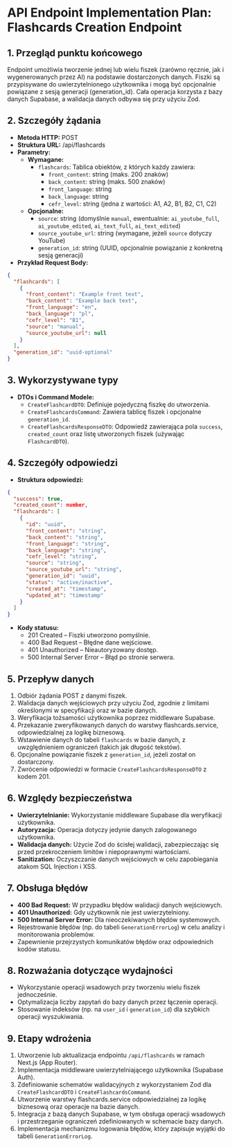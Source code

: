 # API Endpoint Implementation Plan: Flashcards Creation Endpoint

## 1. Przegląd punktu końcowego

Endpoint umożliwia tworzenie jednej lub wielu fiszek (zarówno ręcznie, jak i wygenerowanych przez AI) na podstawie dostarczonych danych. Fiszki są przypisywane do uwierzytelnionego użytkownika i mogą być opcjonalnie powiązane z sesją generacji (generation_id). Cała operacja korzysta z bazy danych Supabase, a walidacja danych odbywa się przy użyciu Zod.

## 2. Szczegóły żądania

- **Metoda HTTP:** POST
- **Struktura URL:** /api/flashcards
- **Parametry:**
  - **Wymagane:**
    - `flashcards`: Tablica obiektów, z których każdy zawiera:
      - `front_content`: string (maks. 200 znaków)
      - `back_content`: string (maks. 500 znaków)
      - `front_language`: string
      - `back_language`: string
      - `cefr_level`: string (jedna z wartości: A1, A2, B1, B2, C1, C2)
  - **Opcjonalne:**
    - `source`: string (domyślnie `manual`, ewentualnie: `ai_youtube_full`, `ai_youtube_edited`, `ai_text_full`, `ai_text_edited`)
    - `source_youtube_url`: string (wymagane, jeżeli `source` dotyczy YouTube)
    - `generation_id`: string (UUID, opcjonalnie powiązanie z konkretną sesją generacji)
- **Przykład Request Body:**

```json
{
  "flashcards": [
    {
      "front_content": "Example front text",
      "back_content": "Example back text",
      "front_language": "en",
      "back_language": "pl",
      "cefr_level": "B1",
      "source": "manual",
      "source_youtube_url": null
    }
  ],
  "generation_id": "uuid-optional"
}
```

## 3. Wykorzystywane typy

- **DTOs i Command Modele:**
  - `CreateFlashcardDTO`: Definiuje pojedyczną fiszkę do utworzenia.
  - `CreateFlashcardsCommand`: Zawiera tablicę fiszek i opcjonalne `generation_id`.
  - `CreateFlashcardsResponseDTO`: Odpowiedź zawierająca pola `success`, `created_count` oraz listę utworzonych fiszek (używając `FlashcardDTO`).

## 4. Szczegóły odpowiedzi

- **Struktura odpowiedzi:**

```json
{
  "success": true,
  "created_count": number,
  "flashcards": [
    {
      "id": "uuid",
      "front_content": "string",
      "back_content": "string",
      "front_language": "string",
      "back_language": "string",
      "cefr_level": "string",
      "source": "string",
      "source_youtube_url": "string",
      "generation_id": "uuid",
      "status": "active/inactive",
      "created_at": "timestamp",
      "updated_at": "timestamp"
    }
  ]
}
```

- **Kody statusu:**
  - 201 Created – Fiszki utworzono pomyślnie.
  - 400 Bad Request – Błędne dane wejściowe.
  - 401 Unauthorized – Nieautoryzowany dostęp.
  - 500 Internal Server Error – Błąd po stronie serwera.

## 5. Przepływ danych

1. Odbiór żądania POST z danymi fiszek.
2. Walidacja danych wejściowych przy użyciu Zod, zgodnie z limitami określonymi w specyfikacji oraz w bazie danych.
3. Weryfikacja tożsamości użytkownika poprzez middleware Supabase.
4. Przekazanie zweryfikowanych danych do warstwy flashcards.service, odpowiedzialnej za logikę biznesową.
5. Wstawienie danych do tabeli `flashcards` w bazie danych, z uwzględnieniem ograniczeń (takich jak długość tekstów).
6. Opcjonalne powiązanie fiszek z `generation_id`, jeżeli został on dostarczony.
7. Zwrócenie odpowiedzi w formacie `CreateFlashcardsResponseDTO` z kodem 201.

## 6. Względy bezpieczeństwa

- **Uwierzytelnianie:** Wykorzystanie middleware Supabase dla weryfikacji użytkownika.
- **Autoryzacja:** Operacja dotyczy jedynie danych zalogowanego użytkownika.
- **Walidacja danych:** Użycie Zod do ścisłej walidacji, zabezpieczając się przed przekroczeniem limitów i niepoprawnymi wartościami.
- **Sanitization:** Oczyszczanie danych wejściowych w celu zapobiegania atakom SQL Injection i XSS.

## 7. Obsługa błędów

- **400 Bad Request:** W przypadku błędów walidacji danych wejściowych.
- **401 Unauthorized:** Gdy użytkownik nie jest uwierzytelniony.
- **500 Internal Server Error:** Dla nieoczekiwanych błędów systemowych.
- Rejestrowanie błędów (np. do tabeli `GenerationErrorLog`) w celu analizy i monitorowania problemów.
- Zapewnienie przejrzystych komunikatów błędów oraz odpowiednich kodów statusu.

## 8. Rozważania dotyczące wydajności

- Wykorzystanie operacji wsadowych przy tworzeniu wielu fiszek jednocześnie.
- Optymalizacja liczby zapytań do bazy danych przez łączenie operacji.
- Stosowanie indeksów (np. na `user_id` i `generation_id`) dla szybkich operacji wyszukiwania.

## 9. Etapy wdrożenia

1. Utworzenie lub aktualizacja endpointu `/api/flashcards` w ramach Next.js (App Router).
2. Implementacja middleware uwierzytelniającego użytkownika (Supabase Auth).
3. Zdefiniowanie schematów walidacyjnych z wykorzystaniem Zod dla `CreateFlashcardDTO` i `CreateFlashcardsCommand`.
4. Utworzenie warstwy flashcards.service odpowiedzialnej za logikę biznesową oraz operacje na bazie danych.
5. Integracja z bazą danych Supabase, w tym obsługa operacji wsadowych i przestrzeganie ograniczeń zdefiniowanych w schemacie bazy danych.
6. Implementacja mechanizmu logowania błędów, który zapisuje wyjątki do tabeli `GenerationErrorLog`.
